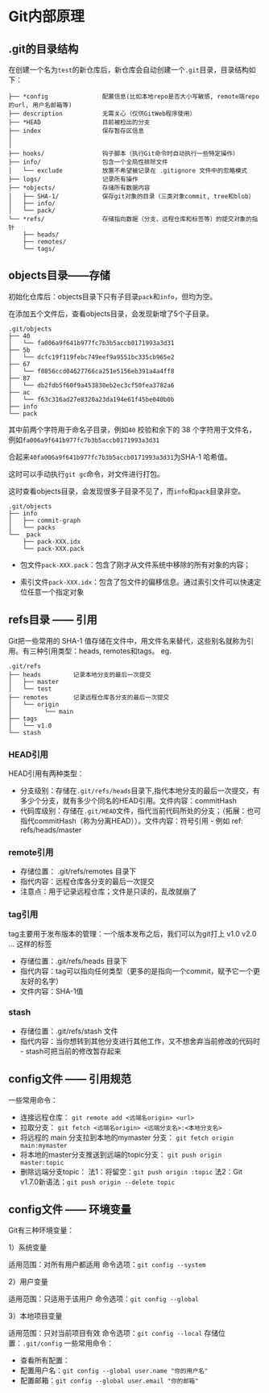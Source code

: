 # Git内部原理
## .git的目录结构
在创建一个名为`test`的新仓库后，新仓库会自动创建一个`.git`目录，目录结构如下：
```
├── *config               配置信息(比如本地repo是否大小写敏感, remote端repo的url, 用户名邮箱等) 
├── description           无需关心（仅供GitWeb程序使用）
├── *HEAD                 目前被检出的分支
├── index                 保存暂存区信息
│
│
├── hooks/                钩子脚本（执行Git命令时自动执行一些特定操作）
├── info/                 包含一个全局性排除文件
│   └── exclude           放置不希望被记录在 .gitignore 文件中的忽略模式
├── logs/                 记录所有操作
├── *objects/             存储所有数据内容
│   ├── SHA-1/            保存git对象的目录（三类对象commit, tree和blob）
│   ├── info/
│   └── pack/             
└── *refs/                存储指向数据（分支、远程仓库和标签等）的提交对象的指针
    ├── heads/           
    ├── remotes/         
    └── tags/            
```
## objects目录——存储
初始化仓库后：objects目录下只有子目录`pack`和`info`，但均为空。

在添加五个文件后，查看objects目录，会发现新增了5个子目录。
```
.git/objects
├── 40
│   └── fa006a9f641b977fc7b3b5accb0171993a3d31
├── 5b
│   └── dcfc19f119febc749eef9a9551bc335cb965e2
├── 67
│   └── f0856ccd04627766ca251e5156eb391a4a4ff8
├── 87
│   └── db2fdb5f60f9a453830eb2ec3cf50fea3782a6
├── ac
│   └── f63c316ad27e8320a23da194e61f45be040b0b
├── info
└── pack
```
其中前两个字符用于命名子目录，例如`40`
校验和余下的 38 个字符用于文件名，例如`fa006a9f641b977fc7b3b5accb0171993a3d31`

合起来`40fa006a9f641b977fc7b3b5accb0171993a3d31`为SHA-1 哈希值。

这时可以手动执行`git gc`命令，对文件进行打包。

这时查看objects目录，会发现很多子目录不见了，而`info`和`pack`目录非空。
```
.git/objects
├── info
│   ├── commit-graph
│   └── packs
└──  pack
    ├── pack-XXX.idx
    └── pack-XXX.pack
 ```
* 包文件`pack-XXX.pack`：包含了刚才从文件系统中移除的所有对象的内容；

* 索引文件`pack-XXX.idx`：包含了包文件的偏移信息。通过索引文件可以快速定位任意一个指定对象
## refs目录 —— 引用
Git把一些常用的 SHA-1 值存储在文件中，用文件名来替代，这些别名就称为引用。有三种引用类型：heads, remotes和tags。
eg.
```
.git/refs
├── heads         记录本地分支的最后一次提交
│   ├── master
│   └── test
├── remotes       记录远程仓库各分支的最后一次提交
│   └── origin
│         └── main
├── tags
│   └── v1.0
└── stash
```
### HEAD引用
HEAD引用有两种类型：
* 分支级别：存储在`.git/refs/heads`目录下,指代本地分支的最后一次提交，有多少个分支，就有多少个同名的HEAD引用。文件内容：commitHash
* 代码库级别：存储在`.git/HEAD`文件，指代当前代码所处的分支；（拓展：也可指代commitHash（称为分离HEAD））。文件内容：符号引用 - 例如 ref: refs/heads/master
### remote引用
* 存储位置： .git/refs/remotes 目录下
* 指代内容：远程仓库各分支的最后一次提交
* 注意点：用于记录远程仓库；文件是只读的，乱改就崩了
### tag引用
tag主要用于发布版本的管理：一个版本发布之后，我们可以为git打上 v1.0 v2.0 ... 这样的标签
* 存储位置：.git/refs/heads 目录下
* 指代内容：tag可以指向任何类型（更多的是指向一个commit，赋予它一个更友好的名字）
* 文件内容：SHA-1值
### stash
* 存储位置：.git/refs/stash 文件
* 指代内容：当你想转到其他分支进行其他工作，又不想舍弃当前修改的代码时 - stash可把当前的修改暂存起来
## config文件 —— 引用规范
一些常用命令：
* 连接远程仓库： `git remote add <远端名origin> <url>`
* 拉取分支：	`git fetch <远端名origin> <远端分支名>:<本地分支名>`
* 将远程的 main 分支拉到本地的mymaster 分支：	`git fetch origin main:mymaster`
* 将本地的master分支推送到远端的topic分支：	`git push origin master:topic`
* 删除远端分支topic：	法1：将<src>留空：`git push origin :topic`  法2：Git v1.7.0新语法：`git push origin --delete topic`

##  config文件 —— 环境变量
Git有三种环境变量：

1）系统变量

适用范围：对所有用户都适用
命令选项：`git config --system`

2）用户变量

适用范围：只适用于该用户
命令选项：`git config --global`

3）本地项目变量

适用范围：只对当前项目有效
命令选项：`git config --local`
存储位置：`.git/config`
一些常用命令：
* 查看所有配置：
* 配置用户名：`git config --global user.name "你的用户名"`
* 配置邮箱：`git config --global user.email "你的邮箱"`
